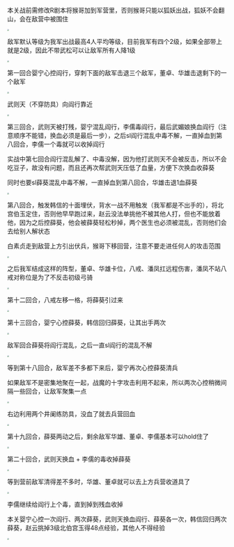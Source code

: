 

本关战前需修改R剧本将猴哥加到军营里，否则猴哥只能以狐妖出战，狐妖不会翻山，会在敌营中被围住

<img src="../img/06/01.jpg" style="zoom:25%;" />

敌军默认等级为我军出战最高4人平均等级，目前我军有四个2级，如果全部带上就是2级，因此不带武松可以让敌军所有人降1级

<img src="../img/06/02.jpg" style="zoom:25%;" />

第一回合婴宁心控阎行，穿刺下面的敌军击退三个敌军，董卓、华雄击退剩下的一个敌军

<img src="../img/06/03.jpg" style="zoom:25%;" />

武则天（不穿防具）向阎行靠近

<img src="../img/06/04.jpg" style="zoom:25%;" />

第三回合，武则天被打残，婴宁混乱阎行，李儒毒阎行，最后武媚娘换血阎行（注意顺序不能错，换血必须是最后一步），之后sl阎行混乱中毒不解，一直掉血到第八回合，李儒一个毒就可以收掉阎行

实战中第七回合阎行混乱解了、中毒没解，因为他打武则天不会被反击，所以不会吃豆子，故没有问题，而且还再次帮武则天压低了血量，方便下次换血收薛葵

同时也要sl薛葵混乱中毒不解，一直掉血到第八回合，华雄击退1血薛葵

<img src="../img/06/05.jpg" style="zoom:25%;" />

第八回合，触发韩信的十面埋伏，背水一战不用触发（我军都是不出手的），将北宫伯玉定住，否则他早早跑过来，赵云没法单挑他不被其他人打，但也不能放着他，因为之后控薛葵，他会被薛葵轻松秒掉，两个医生也必须被混乱，否则他们会去给别人解状态

白素贞走到敌营上方引出伏兵，猴哥下移回营，注意不要走进任何人的攻击范围

<img src="../img/06/06.jpg" style="zoom:25%;" />

之后我军结成这样的阵型，董卓、华雄卡位，八戒、潘凤扛远程伤害，潘凤不站八戒对称位是为了不反击初级弓骑

<img src="../img/06/07.jpg" style="zoom:25%;" />

第十二回合，八戒左移一格，将薛葵引过来

<img src="../img/06/08.jpg" style="zoom:25%;" />

第十三回合，婴宁心控薛葵，韩信回归薛葵，让其出手两次

<img src="../img/06/09.jpg" style="zoom:25%;" />

敌军回合薛葵将阎行混乱，之后一直sl阎行的混乱不解

<img src="../img/06/10.jpg" style="zoom:25%;" />

等到第十八回合，敌军差不多都下来后，婴宁再次心控薛葵清兵

如果敌军不是密集地聚在一起，战魔的十字攻击利用不起来，所以两次心控稍微间隔一些回合，让敌军聚集一点

<img src="../img/06/11.jpg" style="zoom:25%;" />

右边利用两个井阑练防具，没血了就去兵营回血

<img src="../img/06/12.jpg" style="zoom:25%;" />

第十九回合，薛葵两动之后，剩余敌军华雄、董卓、李儒基本可以hold住了

<img src="../img/06/13.jpg" style="zoom:25%;" />

第二十回合，武则天换血 + 李儒的毒收掉薛葵

<img src="../img/06/14.jpg" style="zoom:25%;" />

等到营前敌军清得差不多时，华雄、董卓就可以去上方兵营收道具了

<img src="../img/06/15.jpg" style="zoom:25%;" />

李儒继续给阎行上个毒，直到掉到残血收掉

本关婴宁心控一次阎行、两次薛葵，武则天换血阎行、薛葵各一次，韩信回归两次薛葵，赵云挑掉3级北伯宫玉得48点经验，其他人不得经验

<img src="../img/06/16.jpg" style="zoom:25%;" />













